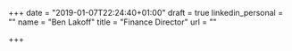 +++
date = "2019-01-07T22:24:40+01:00"
draft = true
linkedin_personal = ""
name = "Ben Lakoff"
title = "Finance Director"
url = ""

+++
